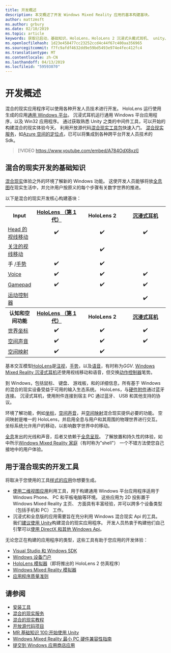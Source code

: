 ```yaml
---
title: 开发概述
description: 本文概述了开发 Windows Mixed Reality 应用的基本构建基块。
author: mattzmsft
ms.author: grbury
ms.date: 02/10/2019
ms.topic: article
keywords: 获取已启动，基础知识，HoloLens，HoloLens 2 沉浸式头戴式耳机、 unity、 visual studio
ms.openlocfilehash: 1d23e458477cc23252ccd4c44f67c400aa356965
ms.sourcegitcommit: f7fc9afdf4632dd9e59bd5493e974e4fec412fc4
ms.translationtype: MT
ms.contentlocale: zh-CN
ms.lasthandoff: 04/13/2019
ms.locfileid: "59593070"
---
```

# <a name="development-overview"></a>开发概述

混合的现实应用程序可以使用各种开发人员技术进行开发。  HoloLens 运行使用生成的应用[通用 Windows 平台](https://dev.windows.com/getstarted)。  沉浸式耳机运行通用 Windows 平台应用程序，以及 Win32 应用程序。
通过获取熟悉 Unity 之类的中间件工具，可以开始的构建混合的现实体验今天。  利用开放源代码[混合现实工具包](install-the-tools.md)快速入门。
<a href="https://azure.microsoft.com/topic/mixed-reality" target="_blank">混合现实服务</a>，如<a href="https://docs.microsoft.com/azure/spatial-anchors" target="_blank">Azure 空间的定位点</a>，已可以将集成到各种跨平台开发人员技术的 Sdk。

>[!VIDEO https://www.youtube.com/embed/A784OdX8xzI]

## <a name="basics-of-mixed-reality-development"></a>混合的现实开发的基础知识

[混合现实](mixed-reality.md)体验之外的环境了解新的 Windows 功能。 这使开发人员能够将放[全息图](hologram.md)在现实生活中，并允许用户按原义的每个步骤有关数字世界的推进。 

以下是混合的现实开发核心构建基块：

<table>
<tr>
<th>Input</th><th style="width:150px"> <a href="hololens-hardware-details.md">HoloLens （第 1 代）</a></th><th style="width:150px">HoloLens 2</th><th style="width:150px"> <a href="immersive-headset-hardware-details.md">沉浸式耳机</a></th>
</tr><tr>
<td> <a href="gaze.md">Head 的视线移动</a></td><td style="text-align: center;">✔️</td><td style="text-align: center;">✔️</td><td style="text-align: center;">✔️</td>
</tr><tr>
<td> <a href="gaze.md">关注的视线移动</a></td><td></td><td style="text-align: center;">✔️</td><td></td>
</tr><tr>
<td> 手 /<a href="gestures.md">手势</a></td><td style="text-align: center;">✔️</td><td style="text-align: center;">✔️</td><td></td>
</tr><tr>
<td> <a href="voice-input.md">Voice</a></td><td style="text-align: center;">✔️</td><td style="text-align: center;">✔️</td><td style="text-align: center;">✔️</td>
</tr><tr>
<td> <a href="hardware-accessories.md">Gamepad</a></td><td style="text-align: center;">✔️</td><td style="text-align: center;">✔️</td><td style="text-align: center;">✔️</td>
</tr><tr>
<td> <a href="motion-controllers.md">运动控制器</a></td><td></td><td></td><td style="text-align: center;">✔️</td>
</tr><tr>
<th> 认知和空间功能</th><th style="width:150px"> <a href="hololens-hardware-details.md">HoloLens （第 1 代）</a></th><th style="width:150px">HoloLens 2</th><th style="width:150px"> <a href="immersive-headset-hardware-details.md">沉浸式耳机</a></th>
</tr><tr>
<td> <a href="coordinate-systems.md">世界坐标</a></td><td style="text-align: center;">✔️</td><td style="text-align: center;">✔️</td><td style="text-align: center;">✔️</td>
</tr><tr>
<td> <a href="spatial-sound.md">空间声音</a></td><td style="text-align: center;">✔️</td><td style="text-align: center;">✔️</td><td style="text-align: center;">✔️</td>
</tr><tr>
<td> <a href="spatial-mapping.md">空间映射</a></td><td style="text-align: center;">✔️</td><td style="text-align: center;">✔️</td><td></td>
</tr>
</table>



基本交互模型[HoloLens](hololens-hardware-details.md)是[注视](gaze.md)，[手势](gestures.md)，以及[语音](voice-input.md)，有时称为*GGV*. [Windows Mixed Reality 沉浸式耳机](immersive-headset-hardware-details.md)还使用视线移动和语音，但交换[动作控制器](motion-controllers.md)笔势。


到 Windows，包括鼠标、 键盘、 游戏板，和的详细信息，所有基于 Windows 的混合的现实设备受益于可用的输入生态系统。 HoloLens，与[硬件附件](hardware-accessories.md)通过蓝牙连接。 沉浸式耳机，使用附件连接到宿主 PC 通过蓝牙、 USB 和其他支持的协议。

环境了解功能，例如[坐标](coordinate-systems.md)，[空间声音](spatial-sound.md)，并[空间映射](spatial-mapping.md)混合现实提供必要的功能。 空间映射是唯一的 HoloLens，并启用全息与用户和其周围的物理世界进行交互。 坐标系统允许用户的移动，以影响数字世界中的移动。

[全息](hologram.md)发出的光线和声音，后者又依赖于[全息呈现](rendering.md)。 了解放置和持久性的体验，如中所示[Windows Mixed Reality 家庭](navigating-the-windows-mixed-reality-home.md)（有时称为"shell"） 一个不错方法使您自己接地中的用户体验。

## <a name="tools-for-developing-for-mixed-reality"></a>用于混合现实的开发工具

将取决于您使用的工具[样式的应用](app-views.md)你想要生成。
* [使用二维视图应用](building-2d-apps.md)利用工具，用于构建通用 Windows 平台应用程序适用于 Windows Phone、 PC 和平板电脑等环境。 这些应用为 2D 投影置于 Windows Mixed Reality 主页、 方面具有丰富经验，并可以跨多个设备类型 （包括手机和 PC） 工作。
* 沉浸式和全息版的应用需要旨在充分利用 Windows 混合现实 Api 的工具。 我们[建议使用 Unity](unity-development-overview.md)构建混合的现实应用程序。 开发人员热衷于构建他们自己引擎可以[使用 DirectX 和其他 Windows Api](directx-development-overview.md)。

无论您正在构建的应用程序的类型，这些工具有助于您应用的开发体验：
* [Visual Studio 和 Windows SDK](using-visual-studio.md)
* [Windows 设备门户](using-the-windows-device-portal.md)
* [HoloLens 模拟器](using-the-hololens-emulator.md)（即将推出的 HoloLens 2 仿真程序）
* [Windows Mixed Reality 模拟器](using-the-windows-mixed-reality-simulator.md)
* [应用程序质量准则](app-quality-criteria.md)

## <a name="see-also"></a>请参阅
* [安装工具](install-the-tools.md)
* <a href="https://azure.microsoft.com/topic/mixed-reality" target="_blank">混合的现实服务</a>
* [混合的现实教程](academy.md)
* [开放源代码项目](open-source-projects.md)
* [MR 基础知识 100:开始使用 Unity](holograms-100.md)
* [Windows Mixed Reality 最小 PC 硬件兼容性指南](https://docs.microsoft.com/windows/mixed-reality/enthusiast-guide/windows-mixed-reality-minimum-pc-hardware-compatibility-guidelines)
* [提交到 Windows 应用商店应用](submitting-an-app-to-the-microsoft-store.md)
